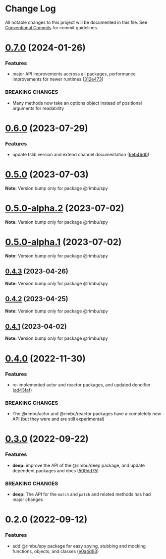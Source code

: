 # Change Log

All notable changes to this project will be documented in this file.
See [Conventional Commits](https://conventionalcommits.org) for commit guidelines.

# [0.7.0](https://github.com/rimbu-org/rimbu/compare/@rimbu/spy@0.6.0...@rimbu/spy@0.7.0) (2024-01-26)

### Features

- major API improvements accross all packages, performance improvements for newer runtimes ([312e473](https://github.com/rimbu-org/rimbu/commit/312e473261696a8e8749399491b9fd29bb5c38ec))

### BREAKING CHANGES

- Many methods now take an options object instead of positional arguments for
  readability

# [0.6.0](https://github.com/rimbu-org/rimbu/compare/@rimbu/spy@0.5.0...@rimbu/spy@0.6.0) (2023-07-29)

### Features

- update tslib version and extend channel documentation ([6eb46d0](https://github.com/rimbu-org/rimbu/commit/6eb46d07b9b7469febd316306146b04f43b1ebb5))

# [0.5.0](https://github.com/rimbu-org/rimbu/compare/@rimbu/spy@0.5.0-alpha.2...@rimbu/spy@0.5.0) (2023-07-03)

**Note:** Version bump only for package @rimbu/spy

# [0.5.0-alpha.2](https://github.com/rimbu-org/rimbu/compare/@rimbu/spy@0.5.0-alpha.1...@rimbu/spy@0.5.0-alpha.2) (2023-07-02)

**Note:** Version bump only for package @rimbu/spy

# [0.5.0-alpha.1](https://github.com/rimbu-org/rimbu/compare/@rimbu/spy@0.4.3...@rimbu/spy@0.5.0-alpha.1) (2023-07-02)

**Note:** Version bump only for package @rimbu/spy

## [0.4.3](https://github.com/rimbu-org/rimbu/compare/@rimbu/spy@0.4.2...@rimbu/spy@0.4.3) (2023-04-26)

**Note:** Version bump only for package @rimbu/spy

## [0.4.2](https://github.com/rimbu-org/rimbu/compare/@rimbu/spy@0.4.1...@rimbu/spy@0.4.2) (2023-04-25)

**Note:** Version bump only for package @rimbu/spy

## [0.4.1](https://github.com/rimbu-org/rimbu/compare/@rimbu/spy@0.4.0...@rimbu/spy@0.4.1) (2023-04-02)

**Note:** Version bump only for package @rimbu/spy

# [0.4.0](https://github.com/rimbu-org/rimbu/compare/@rimbu/spy@0.3.0...@rimbu/spy@0.4.0) (2022-11-30)

### Features

- re-implemented actor and reactor packages, and updated denoifier ([ad43faf](https://github.com/rimbu-org/rimbu/commit/ad43faf1154d43fae79eea418d8b3bea28b04a2f))

### BREAKING CHANGES

- The @rimbu/actor and @rimbu/reactor packages have a completely new API (but they
  were and are still experimental)

# [0.3.0](https://github.com/rimbu-org/rimbu/compare/@rimbu/spy@0.2.0...@rimbu/spy@0.3.0) (2022-09-22)

### Features

- **deep:** improve the API of the @rimbu/deep package, and update dependent packages and docs ([500dd75](https://github.com/rimbu-org/rimbu/commit/500dd7557b84fd5e571856d08dca176bc7a49b49))

### BREAKING CHANGES

- **deep:** The API for the `match` and `patch` and related methods has had major changes

# 0.2.0 (2022-09-12)

### Features

- add @rimbu/spy package for easy spying, stubbing and mocking functions, objects, and classes ([e0a4d93](https://github.com/rimbu-org/rimbu/commit/e0a4d933e022293eb4bb1fa0e13c7975c76f2f8d))
